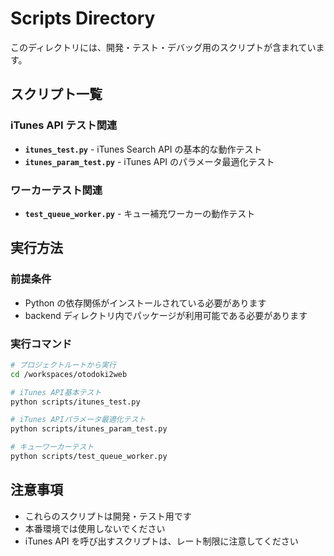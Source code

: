 # Scripts Directory

このディレクトリには、開発・テスト・デバッグ用のスクリプトが含まれています。

## スクリプト一覧

### iTunes API テスト関連

- **`itunes_test.py`** - iTunes Search API の基本的な動作テスト
- **`itunes_param_test.py`** - iTunes API のパラメータ最適化テスト

### ワーカーテスト関連

- **`test_queue_worker.py`** - キュー補充ワーカーの動作テスト

## 実行方法

### 前提条件

- Python の依存関係がインストールされている必要があります
- backend ディレクトリ内でパッケージが利用可能である必要があります

### 実行コマンド

```bash
# プロジェクトルートから実行
cd /workspaces/otodoki2web

# iTunes API基本テスト
python scripts/itunes_test.py

# iTunes APIパラメータ最適化テスト
python scripts/itunes_param_test.py

# キューワーカーテスト
python scripts/test_queue_worker.py
```

## 注意事項

- これらのスクリプトは開発・テスト用です
- 本番環境では使用しないでください
- iTunes API を呼び出すスクリプトは、レート制限に注意してください
